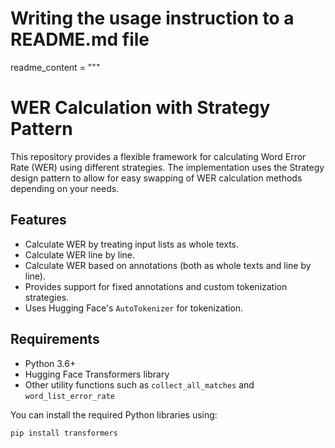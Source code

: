 # Writing the usage instruction to a README.md file

readme_content = """
# WER Calculation with Strategy Pattern

This repository provides a flexible framework for calculating Word Error Rate (WER) using different strategies. The implementation uses the Strategy design pattern to allow for easy swapping of WER calculation methods depending on your needs. 

## Features

- Calculate WER by treating input lists as whole texts.
- Calculate WER line by line.
- Calculate WER based on annotations (both as whole texts and line by line).
- Provides support for fixed annotations and custom tokenization strategies.
- Uses Hugging Face's `AutoTokenizer` for tokenization.

## Requirements

- Python 3.6+
- Hugging Face Transformers library
- Other utility functions such as `collect_all_matches` and `word_list_error_rate`

You can install the required Python libraries using:

```bash
pip install transformers
